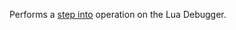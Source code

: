 Performs a [step into](https://developer.roblox.com/articles/Lua-debugger "Lua Debugger") operation on the Lua Debugger.